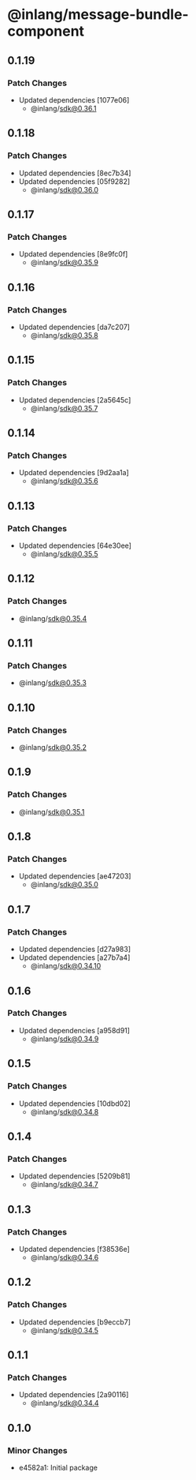 # @inlang/message-bundle-component

## 0.1.19

### Patch Changes

- Updated dependencies [1077e06]
  - @inlang/sdk@0.36.1

## 0.1.18

### Patch Changes

- Updated dependencies [8ec7b34]
- Updated dependencies [05f9282]
  - @inlang/sdk@0.36.0

## 0.1.17

### Patch Changes

- Updated dependencies [8e9fc0f]
  - @inlang/sdk@0.35.9

## 0.1.16

### Patch Changes

- Updated dependencies [da7c207]
  - @inlang/sdk@0.35.8

## 0.1.15

### Patch Changes

- Updated dependencies [2a5645c]
  - @inlang/sdk@0.35.7

## 0.1.14

### Patch Changes

- Updated dependencies [9d2aa1a]
  - @inlang/sdk@0.35.6

## 0.1.13

### Patch Changes

- Updated dependencies [64e30ee]
  - @inlang/sdk@0.35.5

## 0.1.12

### Patch Changes

- @inlang/sdk@0.35.4

## 0.1.11

### Patch Changes

- @inlang/sdk@0.35.3

## 0.1.10

### Patch Changes

- @inlang/sdk@0.35.2

## 0.1.9

### Patch Changes

- @inlang/sdk@0.35.1

## 0.1.8

### Patch Changes

- Updated dependencies [ae47203]
  - @inlang/sdk@0.35.0

## 0.1.7

### Patch Changes

- Updated dependencies [d27a983]
- Updated dependencies [a27b7a4]
  - @inlang/sdk@0.34.10

## 0.1.6

### Patch Changes

- Updated dependencies [a958d91]
  - @inlang/sdk@0.34.9

## 0.1.5

### Patch Changes

- Updated dependencies [10dbd02]
  - @inlang/sdk@0.34.8

## 0.1.4

### Patch Changes

- Updated dependencies [5209b81]
  - @inlang/sdk@0.34.7

## 0.1.3

### Patch Changes

- Updated dependencies [f38536e]
  - @inlang/sdk@0.34.6

## 0.1.2

### Patch Changes

- Updated dependencies [b9eccb7]
  - @inlang/sdk@0.34.5

## 0.1.1

### Patch Changes

- Updated dependencies [2a90116]
  - @inlang/sdk@0.34.4

## 0.1.0

### Minor Changes

- e4582a1: Initial package
